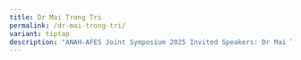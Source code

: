 ```yaml
---
title: Dr Mai Trong Tri
permalink: /dr-mai-trong-tri/
variant: tiptap
description: "ANAH-AFES Joint Symposium 2025 Invited Speakers: Dr Mai Trong Tri"
---
```

